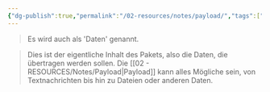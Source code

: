 ```yaml
---
{"dg-publish":true,"permalink":"/02-resources/notes/payload/","tags":["netzwerk/ip"],"noteIcon":"","updated":"2024-07-23T10:16:30.000+02:00"}
---
```


>Es wird auch als 'Daten' genannt.  

>Dies ist der eigentliche Inhalt des Pakets, also die Daten, die übertragen werden sollen. Die [[02 - RESOURCES/Notes/Payload\|Payload]] kann alles Mögliche sein, von Textnachrichten bis hin zu Dateien oder anderen Daten.
